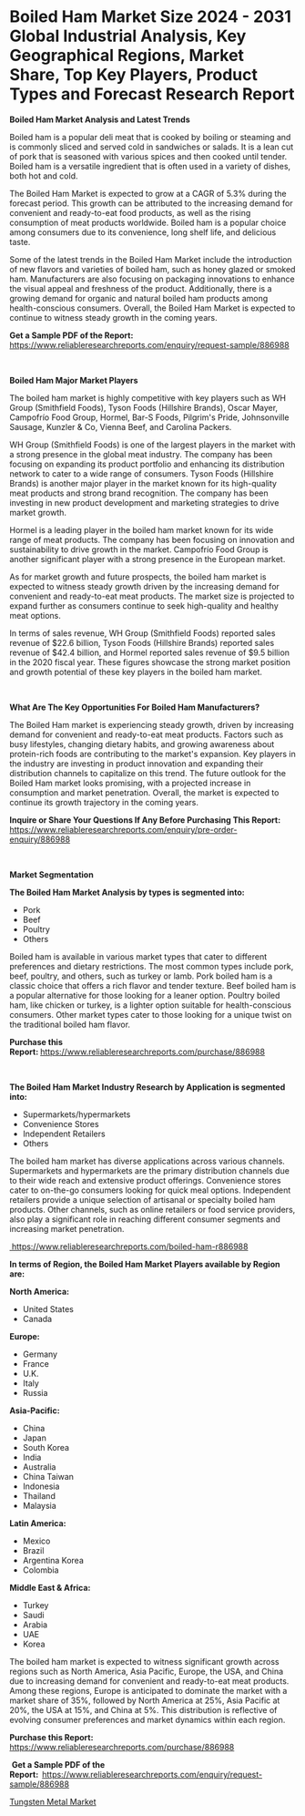 <p><h1>Boiled Ham Market Size 2024 - 2031 Global Industrial Analysis, Key Geographical Regions, Market Share, Top Key Players, Product Types and Forecast Research Report</h1></p><p><strong>Boiled Ham Market Analysis and Latest Trends</strong></p>
<p><p>Boiled ham is a popular deli meat that is cooked by boiling or steaming and is commonly sliced and served cold in sandwiches or salads. It is a lean cut of pork that is seasoned with various spices and then cooked until tender. Boiled ham is a versatile ingredient that is often used in a variety of dishes, both hot and cold.</p><p>The Boiled Ham Market is expected to grow at a CAGR of 5.3% during the forecast period. This growth can be attributed to the increasing demand for convenient and ready-to-eat food products, as well as the rising consumption of meat products worldwide. Boiled ham is a popular choice among consumers due to its convenience, long shelf life, and delicious taste.</p><p>Some of the latest trends in the Boiled Ham Market include the introduction of new flavors and varieties of boiled ham, such as honey glazed or smoked ham. Manufacturers are also focusing on packaging innovations to enhance the visual appeal and freshness of the product. Additionally, there is a growing demand for organic and natural boiled ham products among health-conscious consumers. Overall, the Boiled Ham Market is expected to continue to witness steady growth in the coming years.</p></p>
<p><strong>Get a Sample PDF of the Report:&nbsp;</strong> <a href="https://www.reliableresearchreports.com/enquiry/request-sample/886988">https://www.reliableresearchreports.com/enquiry/request-sample/886988</a></p>
<p>&nbsp;</p>
<p><strong>Boiled Ham Major Market Players</strong></p>
<p><p>The boiled ham market is highly competitive with key players such as WH Group (Smithfield Foods), Tyson Foods (Hillshire Brands), Oscar Mayer, Campofrío Food Group, Hormel, Bar-S Foods, Pilgrim's Pride, Johnsonville Sausage, Kunzler & Co, Vienna Beef, and Carolina Packers.</p><p>WH Group (Smithfield Foods) is one of the largest players in the market with a strong presence in the global meat industry. The company has been focusing on expanding its product portfolio and enhancing its distribution network to cater to a wide range of consumers. Tyson Foods (Hillshire Brands) is another major player in the market known for its high-quality meat products and strong brand recognition. The company has been investing in new product development and marketing strategies to drive market growth.</p><p>Hormel is a leading player in the boiled ham market known for its wide range of meat products. The company has been focusing on innovation and sustainability to drive growth in the market. Campofrío Food Group is another significant player with a strong presence in the European market.</p><p>As for market growth and future prospects, the boiled ham market is expected to witness steady growth driven by the increasing demand for convenient and ready-to-eat meat products. The market size is projected to expand further as consumers continue to seek high-quality and healthy meat options.</p><p>In terms of sales revenue, WH Group (Smithfield Foods) reported sales revenue of $22.6 billion, Tyson Foods (Hillshire Brands) reported sales revenue of $42.4 billion, and Hormel reported sales revenue of $9.5 billion in the 2020 fiscal year. These figures showcase the strong market position and growth potential of these key players in the boiled ham market.</p></p>
<p>&nbsp;</p>
<p><strong>What Are The Key Opportunities For Boiled Ham Manufacturers?</strong></p>
<p><p>The Boiled Ham market is experiencing steady growth, driven by increasing demand for convenient and ready-to-eat meat products. Factors such as busy lifestyles, changing dietary habits, and growing awareness about protein-rich foods are contributing to the market's expansion. Key players in the industry are investing in product innovation and expanding their distribution channels to capitalize on this trend. The future outlook for the Boiled Ham market looks promising, with a projected increase in consumption and market penetration. Overall, the market is expected to continue its growth trajectory in the coming years.</p></p>
<p><strong>Inquire or Share Your Questions If Any Before Purchasing This Report:</strong> <a href="https://www.reliableresearchreports.com/enquiry/pre-order-enquiry/886988">https://www.reliableresearchreports.com/enquiry/pre-order-enquiry/886988</a></p>
<p>&nbsp;</p>
<p><strong>Market Segmentation</strong></p>
<p><strong>The Boiled Ham Market Analysis by types is segmented into:</strong></p>
<p><ul><li>Pork</li><li>Beef</li><li>Poultry</li><li>Others</li></ul></p>
<p><p>Boiled ham is available in various market types that cater to different preferences and dietary restrictions. The most common types include pork, beef, poultry, and others, such as turkey or lamb. Pork boiled ham is a classic choice that offers a rich flavor and tender texture. Beef boiled ham is a popular alternative for those looking for a leaner option. Poultry boiled ham, like chicken or turkey, is a lighter option suitable for health-conscious consumers. Other market types cater to those looking for a unique twist on the traditional boiled ham flavor.</p></p>
<p><strong>Purchase this Report:&nbsp;</strong><a href="https://www.reliableresearchreports.com/purchase/886988">https://www.reliableresearchreports.com/purchase/886988</a></p>
<p>&nbsp;</p>
<p><strong>The Boiled Ham Market Industry Research by Application is segmented into:</strong></p>
<p><ul><li>Supermarkets/hypermarkets</li><li>Convenience Stores</li><li>Independent Retailers</li><li>Others</li></ul></p>
<p><p>The boiled ham market has diverse applications across various channels. Supermarkets and hypermarkets are the primary distribution channels due to their wide reach and extensive product offerings. Convenience stores cater to on-the-go consumers looking for quick meal options. Independent retailers provide a unique selection of artisanal or specialty boiled ham products. Other channels, such as online retailers or food service providers, also play a significant role in reaching different consumer segments and increasing market penetration.</p></p>
<p><a href="https://www.reliableresearchreports.com/boiled-ham-r886988">&nbsp;https://www.reliableresearchreports.com/boiled-ham-r886988</a></p>
<p><strong>In terms of Region, the Boiled Ham Market Players available by Region are:</strong></p>
<p>
    <p> <strong> North America: </strong>
        <ul>
            <li>United States</li>
            <li>Canada</li>
        </ul>
        </p> 
    <p> <strong> Europe: </strong>
        <ul>
            <li>Germany</li>
            <li>France</li>
            <li>U.K.</li>
            <li>Italy</li>
            <li>Russia</li>
        </ul>
        </p> 
    <p> <strong> Asia-Pacific: </strong>
        <ul>
            <li>China</li>
            <li>Japan</li>
            <li>South Korea</li>
            <li>India</li>
            <li>Australia</li>
            <li>China Taiwan</li>
            <li>Indonesia</li>
            <li>Thailand</li>
            <li>Malaysia</li>
        </ul>
        </p> 
    <p> <strong> Latin America: </strong>
        <ul>
            <li>Mexico</li>
            <li>Brazil</li>
            <li>Argentina Korea</li>
            <li>Colombia</li>
        </ul>
        </p> 
    <p> <strong> Middle East & Africa: </strong>
        <ul>
            <li>Turkey</li>
            <li>Saudi</li>
            <li>Arabia</li>
            <li>UAE</li>
            <li>Korea</li>
        </ul>
    </p>
    </p>
<p><p>The boiled ham market is expected to witness significant growth across regions such as North America, Asia Pacific, Europe, the USA, and China due to increasing demand for convenient and ready-to-eat meat products. Among these regions, Europe is anticipated to dominate the market with a market share of 35%, followed by North America at 25%, Asia Pacific at 20%, the USA at 15%, and China at 5%. This distribution is reflective of evolving consumer preferences and market dynamics within each region.</p></p>
<p><strong>Purchase this Report: </strong><a href="https://www.reliableresearchreports.com/purchase/886988">https://www.reliableresearchreports.com/purchase/886988</a></p>
<p>&nbsp;<strong>Get a Sample PDF of the Report:&nbsp;&nbsp;</strong><a href="https://www.reliableresearchreports.com/enquiry/request-sample/886988">https://www.reliableresearchreports.com/enquiry/request-sample/886988</a></p>
<p><strong></strong></p>
<p><p><a href="https://meowing-lemming-dd3.notion.site/Tungsten-Metal-Market-A-Comprehensive-Report-of-its-Market-Share-Growth-Trends-2024-2031-b27f10b1cac74b95addbf023bbef7bd6">Tungsten Metal Market</a></p></p>